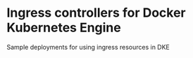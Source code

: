 # Ingress controllers for Docker Kubernetes Engine

Sample deployments for using ingress resources in DKE